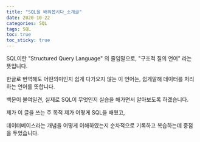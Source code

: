 ```yaml
---
title: "SQL을 배워봅시다_소개글"
date: 2020-10-22
categories: SQL
tags: SQL
toc: true
toc_sticky: true
---
```



SQL이란 "Structured Query Language" 의 줄임말으로, "구조적 질의 언어" 라는 뜻입니다.

한글로 번역해도 어떤의미인지 쉽게 다가오지 않는 이 언어는, 쉽게말해 데이터를 처리하는 언어를 뜻합니다.

백문이 불여일견, 실제로 SQL이 무엇인지 실습을 해가면서 알아보도록 하겠습니다.

제가 이 글을 쓰는 주 목적 제가 어떻게 SQL을 배웠고,

데이터베이스라는 개념을 어떻게 이해하였는지 순차적으로 기록하고 복습하는데 중점을 두었습니다.